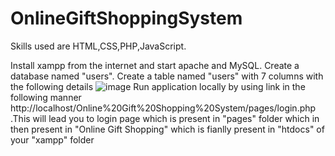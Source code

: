 # OnlineGiftShoppingSystem
Skills used are HTML,CSS,PHP,JavaScript.

Install xampp from the internet and start apache and MySQL.
Create a database named "users".
Create a table named "users" with 7 columns with the following details
![image](https://user-images.githubusercontent.com/101183235/175072199-06823109-3a8a-4639-bfe8-a87e40c9aea5.png)
Run application locally by using link in the following manner
http://localhost/Online%20Gift%20Shopping%20System/pages/login.php
.This will lead you to login page which is present in "pages" folder which in then present in "Online Gift Shopping" which is fianlly present in "htdocs" of your "xampp" folder
